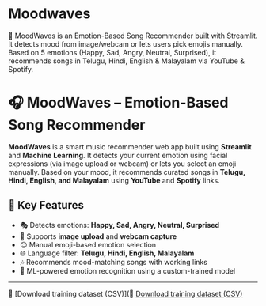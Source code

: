 # Moodwaves

🎵 MoodWaves is an Emotion-Based Song Recommender built with Streamlit. It detects mood from image/webcam or lets users pick emojis manually. Based on 5 emotions (Happy, Sad, Angry, Neutral, Surprised), it recommends songs in Telugu, Hindi, English & Malayalam via YouTube & Spotify.

# 🎧 MoodWaves – Emotion-Based Song Recommender

**MoodWaves** is a smart music recommender web app built using **Streamlit** and **Machine Learning**. It detects your current emotion using facial expressions (via image upload or webcam) or lets you select an emoji manually. Based on your mood, it recommends curated songs in **Telugu, Hindi, English, and Malayalam** using **YouTube** and **Spotify** links.

## 🌟 Key Features

- 🎭 Detects emotions: **Happy, Sad, Angry, Neutral, Surprised**
- 📸 Supports **image upload** and **webcam capture**
- 😊 Manual emoji-based emotion selection
- 🌐 Language filter: **Telugu, Hindi, English, Malayalam**
- 🎶 Recommends mood-matching songs with working links
- 🧠 ML-powered emotion recognition using a custom-trained model

---

📂 [Download training dataset (CSV)](📂 [Download training dataset (CSV)](https://drive.google.com/file/d/1enOk2N5LjzPwiFG7lH7EowtXn4gv72u1/view?usp=sharing)
